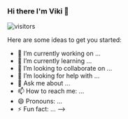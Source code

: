 ### Hi there I'm Viki 👋 
![visitors](https://visitor-badge.glitch.me/badge?page_id=qqmath)

<!img height="180em" src="https://github-readme-stats.vercel.app/api?username=qqmath&show_icons=true&hide_border=true&&count_private=true&include_all_commits=true" />

<!--
**qqmath/qqmath** is a ✨ _special_ ✨ repository because its `README.md` (this file) appears on your GitHub profile.

<!--START_SECTION:waka-->
<!--END_SECTION:waka-->

Here are some ideas to get you started:

- 🔭 I’m currently working on ...
- 🌱 I’m currently learning ...
- 👯 I’m looking to collaborate on ...
- 🤔 I’m looking for help with ...
- 💬 Ask me about ...
- 📫 How to reach me: ...
- 😄 Pronouns: ...
- ⚡ Fun fact: ...
-->

